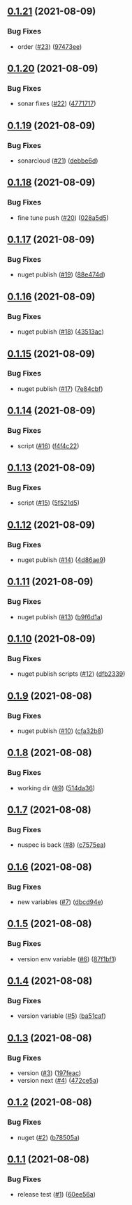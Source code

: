 ## [0.1.21](https://github.com/EncyclopediaGalactica/Guards/compare/0.1.20...0.1.21) (2021-08-09)


### Bug Fixes

* order ([#23](https://github.com/EncyclopediaGalactica/Guards/issues/23)) ([97473ee](https://github.com/EncyclopediaGalactica/Guards/commit/97473eebf36e0a03e443135c3e8a17c4e9af10b1))

## [0.1.20](https://github.com/EncyclopediaGalactica/Guards/compare/0.1.19...0.1.20) (2021-08-09)


### Bug Fixes

* sonar fixes ([#22](https://github.com/EncyclopediaGalactica/Guards/issues/22)) ([4771717](https://github.com/EncyclopediaGalactica/Guards/commit/477171701b5f3de0db1ee724c48320dea4c4de9c))

## [0.1.19](https://github.com/EncyclopediaGalactica/Guards/compare/0.1.18...0.1.19) (2021-08-09)


### Bug Fixes

* sonarcloud ([#21](https://github.com/EncyclopediaGalactica/Guards/issues/21)) ([debbe6d](https://github.com/EncyclopediaGalactica/Guards/commit/debbe6d60e6f8dd5644904ab2858a06779658073))

## [0.1.18](https://github.com/EncyclopediaGalactica/Guards/compare/0.1.17...0.1.18) (2021-08-09)


### Bug Fixes

* fine tune push ([#20](https://github.com/EncyclopediaGalactica/Guards/issues/20)) ([028a5d5](https://github.com/EncyclopediaGalactica/Guards/commit/028a5d5bc42ec595a8e8d2e9af0ac8eb0eb68b8f))

## [0.1.17](https://github.com/EncyclopediaGalactica/Guards/compare/0.1.16...0.1.17) (2021-08-09)


### Bug Fixes

* nuget publish ([#19](https://github.com/EncyclopediaGalactica/Guards/issues/19)) ([88e474d](https://github.com/EncyclopediaGalactica/Guards/commit/88e474d5442bbe031824d64c02384ea88a7ed275))

## [0.1.16](https://github.com/EncyclopediaGalactica/Guards/compare/0.1.15...0.1.16) (2021-08-09)


### Bug Fixes

* nuget publish ([#18](https://github.com/EncyclopediaGalactica/Guards/issues/18)) ([43513ac](https://github.com/EncyclopediaGalactica/Guards/commit/43513ac76e38bb2a8e1990f8867911cda4d8546b))

## [0.1.15](https://github.com/EncyclopediaGalactica/Guards/compare/0.1.14...0.1.15) (2021-08-09)


### Bug Fixes

* nuget publish ([#17](https://github.com/EncyclopediaGalactica/Guards/issues/17)) ([7e84cbf](https://github.com/EncyclopediaGalactica/Guards/commit/7e84cbf8cb1310545c003e80371039321a5f2701))

## [0.1.14](https://github.com/EncyclopediaGalactica/Guards/compare/0.1.13...0.1.14) (2021-08-09)


### Bug Fixes

* script ([#16](https://github.com/EncyclopediaGalactica/Guards/issues/16)) ([f4f4c22](https://github.com/EncyclopediaGalactica/Guards/commit/f4f4c22bb79c01509e647dafdff25b14124f3211))

## [0.1.13](https://github.com/EncyclopediaGalactica/Guards/compare/0.1.12...0.1.13) (2021-08-09)


### Bug Fixes

* script ([#15](https://github.com/EncyclopediaGalactica/Guards/issues/15)) ([5f521d5](https://github.com/EncyclopediaGalactica/Guards/commit/5f521d5209b6c82332e0cc87afea1ea803624e07))

## [0.1.12](https://github.com/EncyclopediaGalactica/Guards/compare/0.1.11...0.1.12) (2021-08-09)


### Bug Fixes

* nuget publish ([#14](https://github.com/EncyclopediaGalactica/Guards/issues/14)) ([4d86ae9](https://github.com/EncyclopediaGalactica/Guards/commit/4d86ae9ee8728a3fa445277582517ea00a8d1e3d))

## [0.1.11](https://github.com/EncyclopediaGalactica/Guards/compare/0.1.10...0.1.11) (2021-08-09)


### Bug Fixes

* nuget publish ([#13](https://github.com/EncyclopediaGalactica/Guards/issues/13)) ([b9f6d1a](https://github.com/EncyclopediaGalactica/Guards/commit/b9f6d1aead32b963093f149b1b16031ebdfccb7b))

## [0.1.10](https://github.com/EncyclopediaGalactica/Guards/compare/0.1.9...0.1.10) (2021-08-09)


### Bug Fixes

* nuget publish scripts ([#12](https://github.com/EncyclopediaGalactica/Guards/issues/12)) ([dfb2339](https://github.com/EncyclopediaGalactica/Guards/commit/dfb2339244c10a425c6f32ca0bd17e6a0c2dea70))

## [0.1.9](https://github.com/EncyclopediaGalactica/Guards/compare/0.1.8...0.1.9) (2021-08-08)


### Bug Fixes

* nuget publish ([#10](https://github.com/EncyclopediaGalactica/Guards/issues/10)) ([cfa32b8](https://github.com/EncyclopediaGalactica/Guards/commit/cfa32b8d6b78a813b7a868b6df866eb7cc8df5d3))

## [0.1.8](https://github.com/EncyclopediaGalactica/Guards/compare/0.1.7...0.1.8) (2021-08-08)


### Bug Fixes

* working dir ([#9](https://github.com/EncyclopediaGalactica/Guards/issues/9)) ([514da36](https://github.com/EncyclopediaGalactica/Guards/commit/514da36ffd83ecb36c43c8c525ec1893e2723654))

## [0.1.7](https://github.com/EncyclopediaGalactica/Guards/compare/0.1.6...0.1.7) (2021-08-08)


### Bug Fixes

* nuspec is back ([#8](https://github.com/EncyclopediaGalactica/Guards/issues/8)) ([c7575ea](https://github.com/EncyclopediaGalactica/Guards/commit/c7575ea8e2bb3574f617a2c0c4d6879dc316b4e6))

## [0.1.6](https://github.com/EncyclopediaGalactica/Guards/compare/0.1.5...0.1.6) (2021-08-08)


### Bug Fixes

* new variables ([#7](https://github.com/EncyclopediaGalactica/Guards/issues/7)) ([dbcd94e](https://github.com/EncyclopediaGalactica/Guards/commit/dbcd94e7b7f383a2a9fe2f975a7a7d36f4234bcb))

## [0.1.5](https://github.com/EncyclopediaGalactica/Guards/compare/0.1.4...0.1.5) (2021-08-08)


### Bug Fixes

* version env variable ([#6](https://github.com/EncyclopediaGalactica/Guards/issues/6)) ([87f1bf1](https://github.com/EncyclopediaGalactica/Guards/commit/87f1bf1b79ad0bc7bae21da5cb002555ab04084a))

## [0.1.4](https://github.com/EncyclopediaGalactica/Guards/compare/0.1.3...0.1.4) (2021-08-08)


### Bug Fixes

* version variable ([#5](https://github.com/EncyclopediaGalactica/Guards/issues/5)) ([ba51caf](https://github.com/EncyclopediaGalactica/Guards/commit/ba51caf0048a6c2165a09064a4570633abdf2858))

## [0.1.3](https://github.com/EncyclopediaGalactica/Guards/compare/0.1.2...0.1.3) (2021-08-08)


### Bug Fixes

* version ([#3](https://github.com/EncyclopediaGalactica/Guards/issues/3)) ([197feac](https://github.com/EncyclopediaGalactica/Guards/commit/197feacba6843de0802ca55dc84b6e02fc611a22))
* version next ([#4](https://github.com/EncyclopediaGalactica/Guards/issues/4)) ([472ce5a](https://github.com/EncyclopediaGalactica/Guards/commit/472ce5ac14db7440158dc795c9f5f36ecf6a6f8c))

## [0.1.2](https://github.com/EncyclopediaGalactica/Guards/compare/0.1.1...0.1.2) (2021-08-08)


### Bug Fixes

* nuget ([#2](https://github.com/EncyclopediaGalactica/Guards/issues/2)) ([b78505a](https://github.com/EncyclopediaGalactica/Guards/commit/b78505a04ab3025b4e1c73b05405e3f8f7ed61ca))

## [0.1.1](https://github.com/EncyclopediaGalactica/Guards/compare/0.1.0...0.1.1) (2021-08-08)


### Bug Fixes

* release test ([#1](https://github.com/EncyclopediaGalactica/Guards/issues/1)) ([60ee56a](https://github.com/EncyclopediaGalactica/Guards/commit/60ee56abfe499ac1b8da9f345f30485521f014cb))
